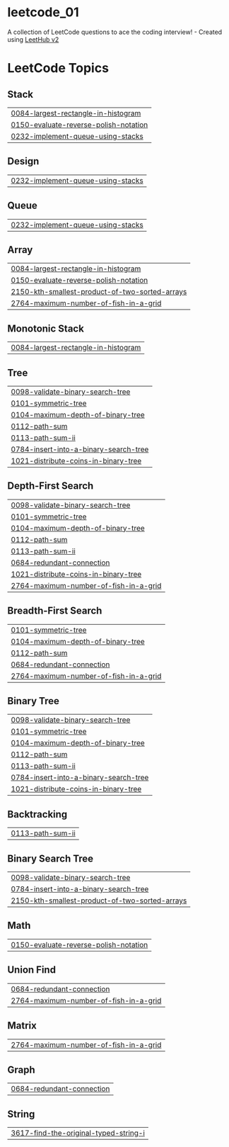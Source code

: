 # leetcode_01
A collection of LeetCode questions to ace the coding interview! - Created using [LeetHub v2](https://github.com/arunbhardwaj/LeetHub-2.0)

<!---LeetCode Topics Start-->
# LeetCode Topics
## Stack
|  |
| ------- |
| [0084-largest-rectangle-in-histogram](https://github.com/LearnerQuest/leetcode_01/tree/master/0084-largest-rectangle-in-histogram) |
| [0150-evaluate-reverse-polish-notation](https://github.com/LearnerQuest/leetcode_01/tree/master/0150-evaluate-reverse-polish-notation) |
| [0232-implement-queue-using-stacks](https://github.com/LearnerQuest/leetcode_01/tree/master/0232-implement-queue-using-stacks) |
## Design
|  |
| ------- |
| [0232-implement-queue-using-stacks](https://github.com/LearnerQuest/leetcode_01/tree/master/0232-implement-queue-using-stacks) |
## Queue
|  |
| ------- |
| [0232-implement-queue-using-stacks](https://github.com/LearnerQuest/leetcode_01/tree/master/0232-implement-queue-using-stacks) |
## Array
|  |
| ------- |
| [0084-largest-rectangle-in-histogram](https://github.com/LearnerQuest/leetcode_01/tree/master/0084-largest-rectangle-in-histogram) |
| [0150-evaluate-reverse-polish-notation](https://github.com/LearnerQuest/leetcode_01/tree/master/0150-evaluate-reverse-polish-notation) |
| [2150-kth-smallest-product-of-two-sorted-arrays](https://github.com/LearnerQuest/leetcode_01/tree/master/2150-kth-smallest-product-of-two-sorted-arrays) |
| [2764-maximum-number-of-fish-in-a-grid](https://github.com/LearnerQuest/leetcode_01/tree/master/2764-maximum-number-of-fish-in-a-grid) |
## Monotonic Stack
|  |
| ------- |
| [0084-largest-rectangle-in-histogram](https://github.com/LearnerQuest/leetcode_01/tree/master/0084-largest-rectangle-in-histogram) |
## Tree
|  |
| ------- |
| [0098-validate-binary-search-tree](https://github.com/LearnerQuest/leetcode_01/tree/master/0098-validate-binary-search-tree) |
| [0101-symmetric-tree](https://github.com/LearnerQuest/leetcode_01/tree/master/0101-symmetric-tree) |
| [0104-maximum-depth-of-binary-tree](https://github.com/LearnerQuest/leetcode_01/tree/master/0104-maximum-depth-of-binary-tree) |
| [0112-path-sum](https://github.com/LearnerQuest/leetcode_01/tree/master/0112-path-sum) |
| [0113-path-sum-ii](https://github.com/LearnerQuest/leetcode_01/tree/master/0113-path-sum-ii) |
| [0784-insert-into-a-binary-search-tree](https://github.com/LearnerQuest/leetcode_01/tree/master/0784-insert-into-a-binary-search-tree) |
| [1021-distribute-coins-in-binary-tree](https://github.com/LearnerQuest/leetcode_01/tree/master/1021-distribute-coins-in-binary-tree) |
## Depth-First Search
|  |
| ------- |
| [0098-validate-binary-search-tree](https://github.com/LearnerQuest/leetcode_01/tree/master/0098-validate-binary-search-tree) |
| [0101-symmetric-tree](https://github.com/LearnerQuest/leetcode_01/tree/master/0101-symmetric-tree) |
| [0104-maximum-depth-of-binary-tree](https://github.com/LearnerQuest/leetcode_01/tree/master/0104-maximum-depth-of-binary-tree) |
| [0112-path-sum](https://github.com/LearnerQuest/leetcode_01/tree/master/0112-path-sum) |
| [0113-path-sum-ii](https://github.com/LearnerQuest/leetcode_01/tree/master/0113-path-sum-ii) |
| [0684-redundant-connection](https://github.com/LearnerQuest/leetcode_01/tree/master/0684-redundant-connection) |
| [1021-distribute-coins-in-binary-tree](https://github.com/LearnerQuest/leetcode_01/tree/master/1021-distribute-coins-in-binary-tree) |
| [2764-maximum-number-of-fish-in-a-grid](https://github.com/LearnerQuest/leetcode_01/tree/master/2764-maximum-number-of-fish-in-a-grid) |
## Breadth-First Search
|  |
| ------- |
| [0101-symmetric-tree](https://github.com/LearnerQuest/leetcode_01/tree/master/0101-symmetric-tree) |
| [0104-maximum-depth-of-binary-tree](https://github.com/LearnerQuest/leetcode_01/tree/master/0104-maximum-depth-of-binary-tree) |
| [0112-path-sum](https://github.com/LearnerQuest/leetcode_01/tree/master/0112-path-sum) |
| [0684-redundant-connection](https://github.com/LearnerQuest/leetcode_01/tree/master/0684-redundant-connection) |
| [2764-maximum-number-of-fish-in-a-grid](https://github.com/LearnerQuest/leetcode_01/tree/master/2764-maximum-number-of-fish-in-a-grid) |
## Binary Tree
|  |
| ------- |
| [0098-validate-binary-search-tree](https://github.com/LearnerQuest/leetcode_01/tree/master/0098-validate-binary-search-tree) |
| [0101-symmetric-tree](https://github.com/LearnerQuest/leetcode_01/tree/master/0101-symmetric-tree) |
| [0104-maximum-depth-of-binary-tree](https://github.com/LearnerQuest/leetcode_01/tree/master/0104-maximum-depth-of-binary-tree) |
| [0112-path-sum](https://github.com/LearnerQuest/leetcode_01/tree/master/0112-path-sum) |
| [0113-path-sum-ii](https://github.com/LearnerQuest/leetcode_01/tree/master/0113-path-sum-ii) |
| [0784-insert-into-a-binary-search-tree](https://github.com/LearnerQuest/leetcode_01/tree/master/0784-insert-into-a-binary-search-tree) |
| [1021-distribute-coins-in-binary-tree](https://github.com/LearnerQuest/leetcode_01/tree/master/1021-distribute-coins-in-binary-tree) |
## Backtracking
|  |
| ------- |
| [0113-path-sum-ii](https://github.com/LearnerQuest/leetcode_01/tree/master/0113-path-sum-ii) |
## Binary Search Tree
|  |
| ------- |
| [0098-validate-binary-search-tree](https://github.com/LearnerQuest/leetcode_01/tree/master/0098-validate-binary-search-tree) |
| [0784-insert-into-a-binary-search-tree](https://github.com/LearnerQuest/leetcode_01/tree/master/0784-insert-into-a-binary-search-tree) |
| [2150-kth-smallest-product-of-two-sorted-arrays](https://github.com/LearnerQuest/leetcode_01/tree/master/2150-kth-smallest-product-of-two-sorted-arrays) |
## Math
|  |
| ------- |
| [0150-evaluate-reverse-polish-notation](https://github.com/LearnerQuest/leetcode_01/tree/master/0150-evaluate-reverse-polish-notation) |
## Union Find
|  |
| ------- |
| [0684-redundant-connection](https://github.com/LearnerQuest/leetcode_01/tree/master/0684-redundant-connection) |
| [2764-maximum-number-of-fish-in-a-grid](https://github.com/LearnerQuest/leetcode_01/tree/master/2764-maximum-number-of-fish-in-a-grid) |
## Matrix
|  |
| ------- |
| [2764-maximum-number-of-fish-in-a-grid](https://github.com/LearnerQuest/leetcode_01/tree/master/2764-maximum-number-of-fish-in-a-grid) |
## Graph
|  |
| ------- |
| [0684-redundant-connection](https://github.com/LearnerQuest/leetcode_01/tree/master/0684-redundant-connection) |
## String
|  |
| ------- |
| [3617-find-the-original-typed-string-i](https://github.com/LearnerQuest/leetcode_01/tree/master/3617-find-the-original-typed-string-i) |
<!---LeetCode Topics End-->
